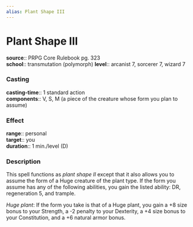 ```yaml
---
alias: Plant Shape III
---
```


# Plant Shape III 

**source**:: PRPG Core Rulebook pg. 323  
**school**:: transmutation (polymorph)
**level**:: arcanist 7, sorcerer 7, wizard 7

### Casting 

**casting-time**:: 1 standard action  
**components**:: V, S, M (a piece of the creature whose form you plan to assume)

### Effect 

**range**:: personal  
**target**:: you  
**duration**:: 1 min./level (D)

### Description 

This spell functions as *plant shape II* except that it also allows you to assume the form of a Huge creature of the plant type. If the form you assume has any of the following abilities, you gain the listed ability: DR, regeneration 5, and trample.  
  
*Huge plant*: If the form you take is that of a Huge plant, you gain a +8 size bonus to your Strength, a -2 penalty to your Dexterity, a +4 size bonus to your Constitution, and a +6 natural armor bonus.

